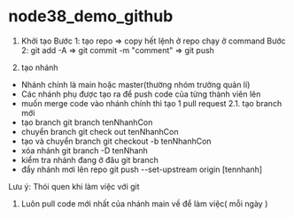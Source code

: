 # node38_demo_github
1. Khởi tạo
Bước 1: tạo repo => copy hết lệnh ở repo chạy ở command
Bước 2: git add -A =>  git commit -m "comment" => git push


2. tạo nhánh
- Nhánh chính là main hoặc master(thường nhóm trưởng quản lí)
- Các nhánh phụ được tạo ra để push code của từng thành viên lên 
- muốn merge code vào nhánh chính thì tạo 1 pull request 
2.1. tạo branch mới
- tạo branch git branch tenNhanhCon
- chuyển branch git check out tenNhanhCon
- tạo và chuyển branch git checkout -b tenNhanhCon
- xóa nhánh git branch -D tenNhanh
- kiểm tra nhánh đang ở đâu git branch
- đẩy nhánh mơi lên repo git push --set-upstream origin [tennhanh]

Lưu ý: Thói quen khi làm việc với git
1. Luôn pull code mới nhất của nhánh main về để làm việc( mỗi ngày )

